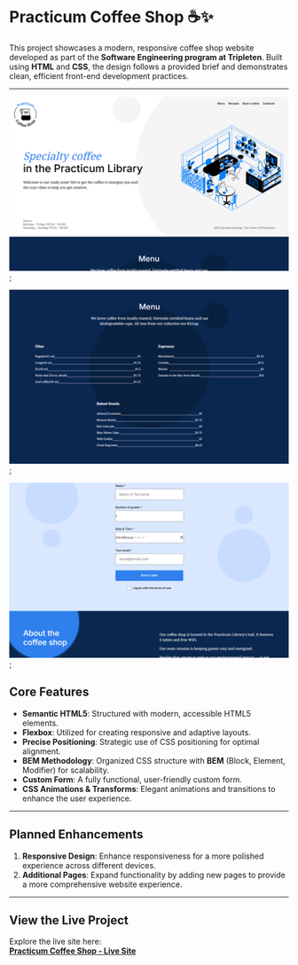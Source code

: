 # **Practicum Coffee Shop** ☕️✨

This project showcases a modern, responsive coffee shop website developed as part of the **Software Engineering program at Tripleten**. Built using **HTML** and **CSS**, the design follows a provided brief and demonstrates clean, efficient front-end development practices.

---
![Project screenshot](images/tripletenlibrary1.png);

![Project screenshot](images/tripletenlibrary2.png);

![Project screenshot](images/tripletenlibrary3.png);

## **Core Features**
- **Semantic HTML5**: Structured with modern, accessible HTML5 elements.
- **Flexbox**: Utilized for creating responsive and adaptive layouts.
- **Precise Positioning**: Strategic use of CSS positioning for optimal alignment.
- **BEM Methodology**: Organized CSS structure with **BEM** (Block, Element, Modifier) for scalability.
- **Custom Form**: A fully functional, user-friendly custom form.
- **CSS Animations & Transforms**: Elegant animations and transitions to enhance the user experience.

---

## **Planned Enhancements**
1. **Responsive Design**: Enhance responsiveness for a more polished experience across different devices.
2. **Additional Pages**: Expand functionality by adding new pages to provide a more comprehensive website experience.

---

## **View the Live Project**
Explore the live site here:  
[**Practicum Coffee Shop - Live Site**](https://your-project-link.com)
